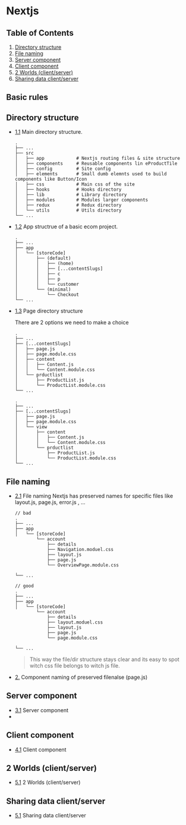# Nextjs

## Table of Contents
  1. [Directory structure](#directory-structure)
  1. [File naming](#file-naming)
  1. [Server component](#server-component)
  1. [Client component](#client-component)
  1. [2 Worlds (client/server)](#2-worlds)
  1. [Sharing data client/server](#sharing-data)

## Basic rules

## Directory structure
  <a name="directory-structure"></a><a name="1.1"></a>
  - [1.1](#directory-structure) Main directory structure.

    ```
    .
    ├── ...
    ├── src
    │   ├── app            # Nextjs routing files & site structure
    │   ├── components     # Reusable components lin eProductTile
    │   ├── config         # Site config
    │   ├── elements       # Small dumb elemnts used to build components like Button/Icon
    │   ├── css            # Main css of the site
    │   ├── hooks          # Hooks directory
    │   ├── lib            # Library directory
    │   ├── modules        # Modules larger components
    │   ├── redux          # Redux directory
    │   └── utils          # Utils directory
    └── ...
    ```

  <a name="app-directory-structure"></a><a name="1.2"></a>
  - [1.2](#app-directory-structure) App structrue of a basic ecom project.
    
    ```
    .
    ├── ...
    ├── app
    │   └── [storeCode]
    │       ├── (default)
    │       │   ├── (home)
    │       │   ├── [...contentSlugs]
    │       │   ├── c
    │       │   ├── p
    │       │   └── customer
    │       └── (minimal)
    │           └── Checkout
    └── ...
    ```
  <a name="page-directory-structure"></a><a name="1.3"></a>
  - [1.3](#page-directory-structure) Page directory structure

    There are 2 options we need to make a choice

    ```
    .
    ├── ...
    ├── [...contentSlugs]
    │   ├── page.js
    │   ├── page.module.css
    │   ├── content
    │   │   ├── Content.js
    │   │   └── Content.module.css
    │   └── prductlist
    │       ├── ProductList.js
    │       └── ProductList.module.css
    └── ...
    ```

    ```
    .
    ├── ...
    ├── [...contentSlugs]
    │   ├── page.js
    │   ├── page.module.css
    │   └── view
    │       ├── content
    │       │   ├── Content.js
    │       │   └── Content.module.css
    │       └── prductlist
    │           ├── ProductList.js
    │           └── ProductList.module.css
    └── ...
    ```
    
## File naming
  <a name="file-naming"></a><a name="2.1"></a>
  - [2.1](#file-naming) File naming
    Nextjs has preserved names for specific files like layout.js, page.js, error.js , ...
    
    ```
    // bad
    .
    ├── ...
    ├── app
    │   └── [storeCode]
            └── account
                ├── details
                ├── Navigation.moduel.css
                ├── layout.js
                ├── page.js
                └── OverviewPage.module.css
    
    └── ...

    // good
    .
    ├── ...
    ├── app
    │   └── [storeCode]
            └── account
                ├── details
                ├── layout.moduel.css
                ├── layout.js
                ├── page.js
                └── page.module.css
    
    └── ...
    ```
    > This way the file/dir structure stays clear and its easy to spot witch css file belongs to witch js file.
  
  <a name="component-naming"></a><a name="2.2"></a>
  - [2.](#component-naming) Component naming of preserved filenalse (page.js)
    
    
## Server component
  <a name="server-component"></a><a name="3.1"></a>
  - [3.1](#server-component) Server component
  - 
## Client component
  <a name="client-component"></a><a name="4.1"></a>
  - [4.1](#client-component) Client component

## 2 Worlds (client/server)
  <a name="2-worlds"></a><a name="5.1"></a>
  - [5.1](#2-worlds) 2 Worlds (client/server)

## Sharing data client/server
  <a name="sharing-data"></a><a name="5.1"></a>
  - [5.1](#sharing-data) Sharing data client/server
